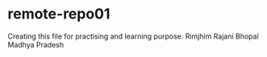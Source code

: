 # remote-repo01
Creating this file for practising and learning purpose.
Rimjhim Rajani
Bhopal
Madhya Pradesh
